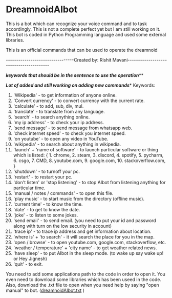 # DreamnoidAIbot
This is a bot which can recognize your voice command and to task accordingly. This is not a complete perfect yet but I am still working on it. This bot is coded in Python Programming language and used some external libraries.

This is an official commands that can be used to operate the dreamnoid

---------------------------------Created by: Rishit Mavani----------------------------------------


*********keywords that should be in the sentence to use the operation*********** 

*********Lot of added and still working on adding new commands**********
Keywords:

1) 'Wikipedia' - to get information of anyone online.
2) 'Convert currency' - to convert currency with the current rate.
3) 'calculate' - to add, sub, div, mul.
4) 'translate' - to translate from any language.
5) 'search' - to search anything online.
6) 'my ip address' - to check your ip address.
7) 'send message' - to send message from whatsapp web.
8) 'check internet speed' - to check you internet speed.
9) 'on youtube' - to open any video in YouTube.
10) 'wikipedia' - to search about anything in wikipedia.
11) 'launch' + 'name of software' - to launch particular software or thing which is listed:
					{ 1. chrome,
					   2. steam,
					   3. discord,
					   4. spotify,
					   5. pycharm,
					   6. csgo,
					   7. CMD,
					   8. youtube.com,
					   9. google.com,
					  10. stackoverflow.com,
						}
12) 'shutdown' - to turnoff your pc.
13) 'restart' - to restart your pc.
14) 'don't listen' or 'stop listening' - to stop AIbot from listening anything for particular time.
15) 'manual / notes / commands' - to open this file.
16) 'play music' - to start music from the directory (offline music).
17) 'current time' - to know the time.
18) 'date' - to get to know the date.
19) 'joke' - to listen to some jokes.
20) 'send email' - to send email. (you need to put your id and password along with turn on the low security in account)
21) 'trace ip' - to trace ip address and get information about location.
22) 'where is' + 'to search' - it will search the place for you in the map.
23) 'open / browse' - to open youtube.com, google.com, stackoverflow, etc.
24) 'weather / temperature' + 'city name' - to get weather related news.
26) 'have sleep' - to put AIbot in the sleep mode. (to wake up say wake up! or Hey Jignesh)
27) 'quit' - to exit.

You need to add some applications path to the code in order to open it.
You even need to download some libraries which has been useed in the code.
Also, download the .txt file to open when you need help by saying "open manual" to bot. ([dreamnoidAIbot.txt](https://github.com/rishitmavani/DreamnoidAIbot/files/6178434/dreamnoidAIbot.txt)
)
